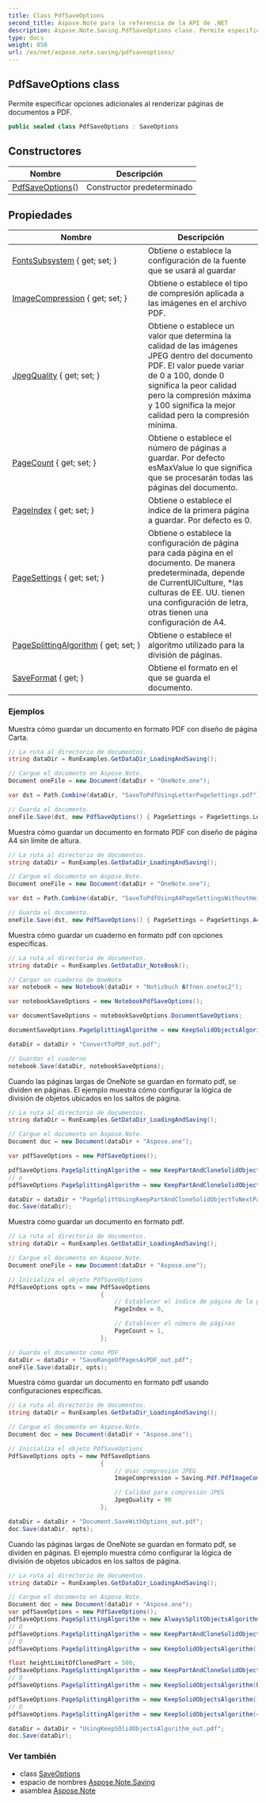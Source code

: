```yaml
---
title: Class PdfSaveOptions
second_title: Aspose.Note para la referencia de la API de .NET
description: Aspose.Note.Saving.PdfSaveOptions clase. Permite especificar opciones adicionales al renderizar páginas de documentos a PDF.
type: docs
weight: 850
url: /es/net/aspose.note.saving/pdfsaveoptions/
---
```

## PdfSaveOptions class

Permite especificar opciones adicionales al renderizar páginas de documentos a PDF.

```csharp
public sealed class PdfSaveOptions : SaveOptions
```

## Constructores

| Nombre | Descripción |
| --- | --- |
| [PdfSaveOptions](pdfsaveoptions/)() | Constructor predeterminado |

## Propiedades

| Nombre | Descripción |
| --- | --- |
| [FontsSubsystem](../../aspose.note.saving/saveoptions/fontssubsystem/) { get; set; } | Obtiene o establece la configuración de la fuente que se usará al guardar |
| [ImageCompression](../../aspose.note.saving/pdfsaveoptions/imagecompression/) { get; set; } | Obtiene o establece el tipo de compresión aplicada a las imágenes en el archivo PDF. |
| [JpegQuality](../../aspose.note.saving/pdfsaveoptions/jpegquality/) { get; set; } | Obtiene o establece un valor que determina la calidad de las imágenes JPEG dentro del documento PDF. El valor puede variar de 0 a 100, donde 0 significa la peor calidad pero la compresión máxima y 100 significa la mejor calidad pero la compresión mínima. |
| [PageCount](../../aspose.note.saving/saveoptions/pagecount/) { get; set; } | Obtiene o establece el número de páginas a guardar. Por defecto esMaxValue lo que significa que se procesarán todas las páginas del documento. |
| [PageIndex](../../aspose.note.saving/saveoptions/pageindex/) { get; set; } | Obtiene o establece el índice de la primera página a guardar. Por defecto es 0. |
| [PageSettings](../../aspose.note.saving/pdfsaveoptions/pagesettings/) { get; set; } | Obtiene o establece la configuración de página para cada página en el documento. De manera predeterminada, depende de CurrentUICulture, *las culturas de EE. UU. tienen una configuración de letra, otras tienen una configuración de A4. |
| [PageSplittingAlgorithm](../../aspose.note.saving/pdfsaveoptions/pagesplittingalgorithm/) { get; set; } | Obtiene o establece el algoritmo utilizado para la división de páginas. |
| [SaveFormat](../../aspose.note.saving/saveoptions/saveformat/) { get; } | Obtiene el formato en el que se guarda el documento. |

### Ejemplos

Muestra cómo guardar un documento en formato PDF con diseño de página Carta.

```csharp
// La ruta al directorio de documentos.
string dataDir = RunExamples.GetDataDir_LoadingAndSaving();

// Cargue el documento en Aspose.Note.
Document oneFile = new Document(dataDir + "OneNote.one");

var dst = Path.Combine(dataDir, "SaveToPdfUsingLetterPageSettings.pdf");

// Guarda el documento.
oneFile.Save(dst, new PdfSaveOptions() { PageSettings = PageSettings.Letter });
```

Muestra cómo guardar un documento en formato PDF con diseño de página A4 sin límite de altura.

```csharp
// La ruta al directorio de documentos.
string dataDir = RunExamples.GetDataDir_LoadingAndSaving();

// Cargue el documento en Aspose.Note.
Document oneFile = new Document(dataDir + "OneNote.one");

var dst = Path.Combine(dataDir, "SaveToPdfUsingA4PageSettingsWithoutHeightLimit.pdf");

// Guarda el documento.
oneFile.Save(dst, new PdfSaveOptions() { PageSettings = PageSettings.A4NoHeightLimit });
```

Muestra cómo guardar un cuaderno en formato pdf con opciones específicas.

```csharp
// La ruta al directorio de documentos.
string dataDir = RunExamples.GetDataDir_NoteBook();

// Cargar un cuaderno de OneNote
var notebook = new Notebook(dataDir + "Notizbuch �ffnen.onetoc2");

var notebookSaveOptions = new NotebookPdfSaveOptions();

var documentSaveOptions = notebookSaveOptions.DocumentSaveOptions;

documentSaveOptions.PageSplittingAlgorithm = new KeepSolidObjectsAlgorithm();

dataDir = dataDir + "ConvertToPDF_out.pdf";

// Guardar el cuaderno
notebook.Save(dataDir, notebookSaveOptions);
```

Cuando las páginas largas de OneNote se guardan en formato pdf, se dividen en páginas. El ejemplo muestra cómo configurar la lógica de división de objetos ubicados en los saltos de página.

```csharp
// La ruta al directorio de documentos.
string dataDir = RunExamples.GetDataDir_LoadingAndSaving();

// Cargue el documento en Aspose.Note.
Document doc = new Document(dataDir + "Aspose.one");

var pdfSaveOptions = new PdfSaveOptions();

pdfSaveOptions.PageSplittingAlgorithm = new KeepPartAndCloneSolidObjectToNextPageAlgorithm(100);
// o
pdfSaveOptions.PageSplittingAlgorithm = new KeepPartAndCloneSolidObjectToNextPageAlgorithm(400);

dataDir = dataDir + "PageSplittUsingKeepPartAndCloneSolidObjectToNextPageAlgorithm_out.pdf";
doc.Save(dataDir);
```

Muestra cómo guardar un documento en formato pdf.

```csharp
// La ruta al directorio de documentos.
string dataDir = RunExamples.GetDataDir_LoadingAndSaving();

// Cargue el documento en Aspose.Note.
Document oneFile = new Document(dataDir + "Aspose.one");

// Inicializa el objeto PdfSaveOptions
PdfSaveOptions opts = new PdfSaveOptions
                          {
                              // Establecer el índice de página de la primera página que se guardará
                              PageIndex = 0,

                              // Establecer el número de páginas
                              PageCount = 1,
                          };

// Guarda el documento como PDF
dataDir = dataDir + "SaveRangeOfPagesAsPDF_out.pdf";
oneFile.Save(dataDir, opts);
```

Muestra cómo guardar un documento en formato pdf usando configuraciones específicas.

```csharp
// La ruta al directorio de documentos.
string dataDir = RunExamples.GetDataDir_LoadingAndSaving();

// Cargue el documento en Aspose.Note.
Document doc = new Document(dataDir + "Aspose.one");

// Inicializa el objeto PdfSaveOptions
PdfSaveOptions opts = new PdfSaveOptions
                          {
                              // Usar compresión JPEG
                              ImageCompression = Saving.Pdf.PdfImageCompression.Jpeg,

                              // Calidad para compresión JPEG
                              JpegQuality = 90
                          };

dataDir = dataDir + "Document.SaveWithOptions_out.pdf";
doc.Save(dataDir, opts);
```

Cuando las páginas largas de OneNote se guardan en formato pdf, se dividen en páginas. El ejemplo muestra cómo configurar la lógica de división de objetos ubicados en los saltos de página.

```csharp
// La ruta al directorio de documentos.
string dataDir = RunExamples.GetDataDir_LoadingAndSaving();

// Cargue el documento en Aspose.Note.
Document doc = new Document(dataDir + "Aspose.one");
var pdfSaveOptions = new PdfSaveOptions();
pdfSaveOptions.PageSplittingAlgorithm = new AlwaysSplitObjectsAlgorithm();
// O
pdfSaveOptions.PageSplittingAlgorithm = new KeepPartAndCloneSolidObjectToNextPageAlgorithm();
// O
pdfSaveOptions.PageSplittingAlgorithm = new KeepSolidObjectsAlgorithm();

float heightLimitOfClonedPart = 500;
pdfSaveOptions.PageSplittingAlgorithm = new KeepPartAndCloneSolidObjectToNextPageAlgorithm(heightLimitOfClonedPart);
// O
pdfSaveOptions.PageSplittingAlgorithm = new KeepSolidObjectsAlgorithm(heightLimitOfClonedPart);

pdfSaveOptions.PageSplittingAlgorithm = new KeepSolidObjectsAlgorithm(100);
// O
pdfSaveOptions.PageSplittingAlgorithm = new KeepSolidObjectsAlgorithm(400);

dataDir = dataDir + "UsingKeepSOlidObjectsAlgorithm_out.pdf";
doc.Save(dataDir);
```

### Ver también

* class [SaveOptions](../saveoptions/)
* espacio de nombres [Aspose.Note.Saving](../../aspose.note.saving/)
* asamblea [Aspose.Note](../../)


